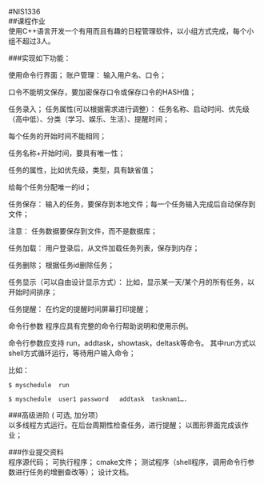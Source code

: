 #NIS1336  
##课程作业  
使用C++语言开发一个有用而且有趣的日程管理软件，以小组方式完成，每个小组不超过3人。

###实现如下功能：  

 使用命令行界面；
 账户管理：
输入用户名、口令；

口令不能明文保存，要加密保存口令或保存口令的HASH值；

任务录入；
任务属性(可以根据需求进行调整）： 任务名称、启动时间、优先级（高中低）、分类（学习、娱乐、生活）、提醒时间；

每个任务的开始时间不能相同；

任务名称+开始时间，要具有唯一性；

任务的属性，比如优先级，类型，具有缺省值；

给每个任务分配唯一的id；

任务保存：
输入的任务，要保存到本地文件；每一个任务输入完成后自动保存到文件；

注意： 任务数据要保存到文件，而不是数据库；

任务加载：
用户登录后，从文件加载任务列表，保存到内存；

任务删除；
根据任务id删除任务；

任务显示（可以自由设计显示方式）：
比如，显示某一天/某个月的所有任务，以开始时间排序；

任务提醒：
在约定的提醒时间屏幕打印提醒；

 

命令行参数
程序应具有完整的命令行帮助说明和使用示例。

命令行参数应支持 run，addtask，showtask，deltask等命令。 其中run方式以shell方式循环运行，等待用户输入命令；

比如：

`$ myschedule  run` 

`$ myschedule  user1 password   addtask  tasknam1….`

 

###高级进阶 ( 可选, 加分项）  
以多线程方式运行。在后台周期性检查任务，进行提醒；
以图形界面完成该作业；
 

###作业提交资料  
程序源代码；
可执行程序；
cmake文件；
测试程序（shell程序，调用命令行参数进行任务的增删查改等）；
设计文档。
